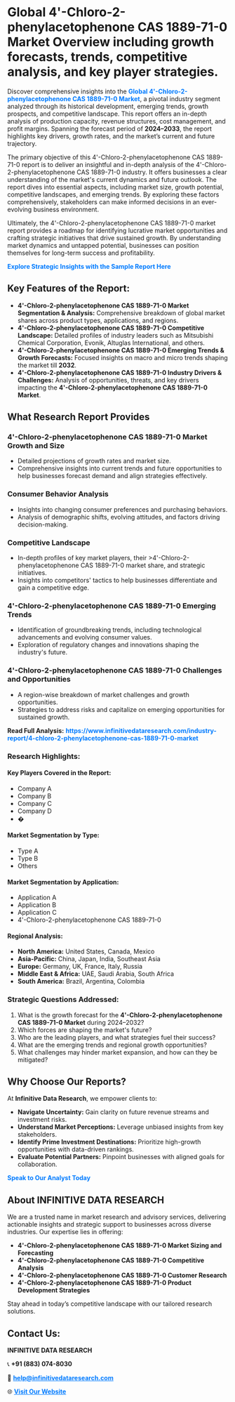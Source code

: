 <h1>Global 4'-Chloro-2-phenylacetophenone CAS 1889-71-0 Market Overview including growth forecasts, trends, competitive analysis, and key player strategies.</h1>
<p>
Discover comprehensive insights into the 
<a href="https://www.infinitivedataresearch.com/industry-report/4-chloro-2-phenylacetophenone-cas-1889-71-0-market" rel="dofollow" style="color: #007BFF; text-decoration: none;"><strong>Global 4'-Chloro-2-phenylacetophenone CAS 1889-71-0 Market</strong></a>, a pivotal industry segment analyzed through its historical development, emerging trends, growth prospects, and competitive landscape. This report offers an in-depth analysis of production capacity, revenue structures, cost management, and profit margins. Spanning the forecast period of <strong>2024–2033</strong>, the report highlights key drivers, growth rates, and the market’s current and future trajectory.
</p>
<p>
The primary objective of this 4'-Chloro-2-phenylacetophenone CAS 1889-71-0 report is to deliver an insightful and in-depth analysis of the 4'-Chloro-2-phenylacetophenone CAS 1889-71-0 industry. It offers businesses a clear understanding of the market's current dynamics and future outlook. The report dives into essential aspects, including market size, growth potential, competitive landscapes, and emerging trends. By exploring these factors comprehensively, stakeholders can make informed decisions in an ever-evolving business environment.
</p>
<p>
Ultimately, the 4'-Chloro-2-phenylacetophenone CAS 1889-71-0 market report provides a roadmap for identifying lucrative market opportunities and crafting strategic initiatives that drive sustained growth. By understanding market dynamics and untapped potential, businesses can position themselves for long-term success and profitability.
</p>
<p>
<a href="https://www.infinitivedataresearch.com/request-sample/reportId=110507" style="color: #007BFF; text-decoration: none;"><strong>Explore Strategic Insights with the Sample Report Here</strong></a>
</p>

<h2>Key Features of the Report:</h2>
<ul>
<li><strong>4'-Chloro-2-phenylacetophenone CAS 1889-71-0 Market Segmentation & Analysis:</strong> Comprehensive breakdown of global market shares across product types, applications, and regions.</li>
<li><strong>4'-Chloro-2-phenylacetophenone CAS 1889-71-0 Competitive Landscape:</strong> Detailed profiles of industry leaders such as Mitsubishi Chemical Corporation, Evonik, Altuglas International, and others.</li>
<li><strong>4'-Chloro-2-phenylacetophenone CAS 1889-71-0 Emerging Trends & Growth Forecasts:</strong> Focused insights on macro and micro trends shaping the market till <strong>2032</strong>.</li>
<li><strong>4'-Chloro-2-phenylacetophenone CAS 1889-71-0 Industry Drivers & Challenges:</strong> Analysis of opportunities, threats, and key drivers impacting the <strong>4'-Chloro-2-phenylacetophenone CAS 1889-71-0 Market</strong>.</li>
</ul>

<h2>What Research Report Provides</h2>
<h3>4'-Chloro-2-phenylacetophenone CAS 1889-71-0 Market Growth and Size</h3>
<ul>
<li>Detailed projections of growth rates and market size.</li>
<li>Comprehensive insights into current trends and future opportunities to help businesses forecast demand and align strategies effectively.</li>
</ul>

<h3>Consumer Behavior Analysis</h3>
<ul>
<li>Insights into changing consumer preferences and purchasing behaviors.</li>
<li>Analysis of demographic shifts, evolving attitudes, and factors driving decision-making.</li>
</ul>

<h3>Competitive Landscape</h3>
<ul>
<li>In-depth profiles of key market players, their >4'-Chloro-2-phenylacetophenone CAS 1889-71-0 market share, and strategic initiatives.</li>
<li>Insights into competitors' tactics to help businesses differentiate and gain a competitive edge.</li>
</ul>

<h3>4'-Chloro-2-phenylacetophenone CAS 1889-71-0 Emerging Trends</h3>
<ul>
<li>Identification of groundbreaking trends, including technological advancements and evolving consumer values.</li>
<li>Exploration of regulatory changes and innovations shaping the industry's future.</li>
</ul>

<h3>4'-Chloro-2-phenylacetophenone CAS 1889-71-0 Challenges and Opportunities</h3>
<ul>
<li>A region-wise breakdown of market challenges and growth opportunities.</li>
<li>Strategies to address risks and capitalize on emerging opportunities for sustained growth.</li>
</ul>
<p><strong>Read Full Analysis:</strong> <a href="https://www.infinitivedataresearch.com/industry-report/4-chloro-2-phenylacetophenone-cas-1889-71-0-market" rel="dofollow" style="color: #007BFF; text-decoration: none;"><strong>https://www.infinitivedataresearch.com/industry-report/4-chloro-2-phenylacetophenone-cas-1889-71-0-market</strong></a></p>
<h3>Research Highlights:</h3>
<h4>Key Players Covered in the Report:</h4>
<ul><li>Company A</li><li>Company B</li><li>Company C</li><li>Company D</li><li>�</li></ul>
<h4>Market Segmentation by Type:</h4>
<ul><li>Type A</li><li>Type B</li><li>Others</li></ul>
<h4>Market Segmentation by Application:</h4>
<ul><li>Application A</li><li>Application B</li><li>Application C</li><li>4&#039;-Chloro-2-phenylacetophenone CAS 1889-71-0</li></ul>

<h4>Regional Analysis:</h4>
<ul>
<li><strong>North America:</strong> United States, Canada, Mexico</li>
<li><strong>Asia-Pacific:</strong> China, Japan, India, Southeast Asia</li>
<li><strong>Europe:</strong> Germany, UK, France, Italy, Russia</li>
<li><strong>Middle East & Africa:</strong> UAE, Saudi Arabia, South Africa</li>
<li><strong>South America:</strong> Brazil, Argentina, Colombia</li>
</ul>

<h3>Strategic Questions Addressed:</h3>
<ol>
<li>What is the growth forecast for the <strong>4'-Chloro-2-phenylacetophenone CAS 1889-71-0 Market</strong> during 2024–2032?</li>
<li>Which forces are shaping the market's future?</li>
<li>Who are the leading players, and what strategies fuel their success?</li>
<li>What are the emerging trends and regional growth opportunities?</li>
<li>What challenges may hinder market expansion, and how can they be mitigated?</li>
</ol>

<h2>Why Choose Our Reports?</h2>
<p>At <strong>Infinitive Data Research</strong>, we empower clients to:</p>
<ul>
<li><strong>Navigate Uncertainty:</strong> Gain clarity on future revenue streams and investment risks.</li>
<li><strong>Understand Market Perceptions:</strong> Leverage unbiased insights from key stakeholders.</li>
<li><strong>Identify Prime Investment Destinations:</strong> Prioritize high-growth opportunities with data-driven rankings.</li>
<li><strong>Evaluate Potential Partners:</strong> Pinpoint businesses with aligned goals for collaboration.</li>
</ul>
<p><a href="https://www.infinitivedataresearch.com/industry-report/4-chloro-2-phenylacetophenone-cas-1889-71-0-market" rel="dofollow" style="color: #007BFF; text-decoration: none;"><strong>Speak to Our Analyst Today</strong></a></p>

<h2>About INFINITIVE DATA RESEARCH</h2>
<p>We are a trusted name in market research and advisory services, delivering actionable insights and strategic support to businesses across diverse industries. Our expertise lies in offering:</p>
<ul>
<li><strong>4'-Chloro-2-phenylacetophenone CAS 1889-71-0 Market Sizing and Forecasting</strong></li>
<li><strong>4'-Chloro-2-phenylacetophenone CAS 1889-71-0 Competitive Analysis</strong></li>
<li><strong>4'-Chloro-2-phenylacetophenone CAS 1889-71-0 Customer Research</strong></li>
<li><strong>4'-Chloro-2-phenylacetophenone CAS 1889-71-0 Product Development Strategies</strong></li>
</ul>
<p>Stay ahead in today’s competitive landscape with our tailored research solutions.</p>

<h2>Contact Us:</h2>
<p><strong>INFINITIVE DATA RESEARCH</strong></p>
<p>📞 <strong>+91 (883) 074-8030</strong></p>
<p>📧 <strong><a href="mailto:help@infinitivedataresearch.com" style="color: #007BFF;">help@infinitivedataresearch.com</a></strong></p>
<p>🌐 <strong><a href="https://www.infinitivedataresearch.com" rel="dofollow" style="color: #007BFF;">Visit Our Website</a></strong></p>